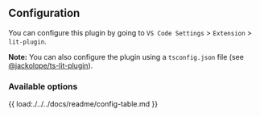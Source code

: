 ## Configuration

You can configure this plugin by going to `VS Code Settings` > `Extension` > `lit-plugin`.

**Note:** You can also configure the plugin using a `tsconfig.json` file (see [@jackolope/ts-lit-plugin](https://github.com/JackRobards/lit-analyzer/blob/master/packages/ts-lit-plugin)).

### Available options

{{ load:./../../docs/readme/config-table.md }}

